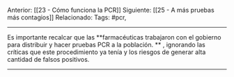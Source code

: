 Anterior: [[23 - Cómo funciona la PCR]]
Siguiente: [[25 - A más pruebas más contagios]]
Relacionado:
Tags: #pcr, 


--------------------------------------------------------------------
Es importante recalcar que las **farmacéuticas trabajaron con el gobierno para distribuir y hacer pruebas PCR a la población. ** , ignorando las críticas que este procedimiento ya tenía y los riesgos de generar alta cantidad de falsos positivos. 

---------------------------------------------------------------------